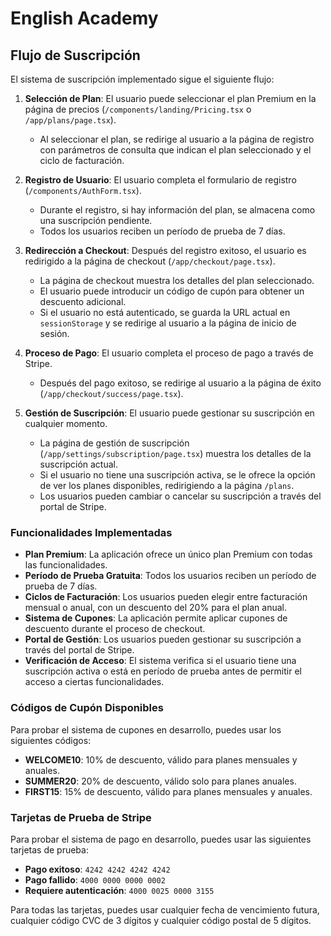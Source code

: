 # English Academy

## Flujo de Suscripción

El sistema de suscripción implementado sigue el siguiente flujo:

1. **Selección de Plan**: El usuario puede seleccionar el plan Premium en la página de precios (`/components/landing/Pricing.tsx` o `/app/plans/page.tsx`).
   - Al seleccionar el plan, se redirige al usuario a la página de registro con parámetros de consulta que indican el plan seleccionado y el ciclo de facturación.

2. **Registro de Usuario**: El usuario completa el formulario de registro (`/components/AuthForm.tsx`).
   - Durante el registro, si hay información del plan, se almacena como una suscripción pendiente.
   - Todos los usuarios reciben un período de prueba de 7 días.

3. **Redirección a Checkout**: Después del registro exitoso, el usuario es redirigido a la página de checkout (`/app/checkout/page.tsx`).
   - La página de checkout muestra los detalles del plan seleccionado.
   - El usuario puede introducir un código de cupón para obtener un descuento adicional.
   - Si el usuario no está autenticado, se guarda la URL actual en `sessionStorage` y se redirige al usuario a la página de inicio de sesión.

4. **Proceso de Pago**: El usuario completa el proceso de pago a través de Stripe.
   - Después del pago exitoso, se redirige al usuario a la página de éxito (`/app/checkout/success/page.tsx`).

5. **Gestión de Suscripción**: El usuario puede gestionar su suscripción en cualquier momento.
   - La página de gestión de suscripción (`/app/settings/subscription/page.tsx`) muestra los detalles de la suscripción actual.
   - Si el usuario no tiene una suscripción activa, se le ofrece la opción de ver los planes disponibles, redirigiendo a la página `/plans`.
   - Los usuarios pueden cambiar o cancelar su suscripción a través del portal de Stripe.

### Funcionalidades Implementadas

- **Plan Premium**: La aplicación ofrece un único plan Premium con todas las funcionalidades.
- **Período de Prueba Gratuita**: Todos los usuarios reciben un período de prueba de 7 días.
- **Ciclos de Facturación**: Los usuarios pueden elegir entre facturación mensual o anual, con un descuento del 20% para el plan anual.
- **Sistema de Cupones**: La aplicación permite aplicar cupones de descuento durante el proceso de checkout.
- **Portal de Gestión**: Los usuarios pueden gestionar su suscripción a través del portal de Stripe.
- **Verificación de Acceso**: El sistema verifica si el usuario tiene una suscripción activa o está en período de prueba antes de permitir el acceso a ciertas funcionalidades.

### Códigos de Cupón Disponibles

Para probar el sistema de cupones en desarrollo, puedes usar los siguientes códigos:

- **WELCOME10**: 10% de descuento, válido para planes mensuales y anuales.
- **SUMMER20**: 20% de descuento, válido solo para planes anuales.
- **FIRST15**: 15% de descuento, válido para planes mensuales y anuales.

### Tarjetas de Prueba de Stripe

Para probar el sistema de pago en desarrollo, puedes usar las siguientes tarjetas de prueba:

- **Pago exitoso**: `4242 4242 4242 4242`
- **Pago fallido**: `4000 0000 0000 0002`
- **Requiere autenticación**: `4000 0025 0000 3155`

Para todas las tarjetas, puedes usar cualquier fecha de vencimiento futura, cualquier código CVC de 3 dígitos y cualquier código postal de 5 dígitos.
